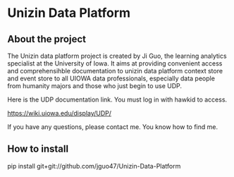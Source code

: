 # Unizin Data Platform

## About the project

The Unizin data platform project is created by Ji Guo, the learning analytics specialist at the University of Iowa. It aims at providing convenient access and comprehensihble documentation to unizin data platform context store and event store to all UIOWA data professionals, especially data people from humanity majors and those who just begin to use UDP.  

Here is the UDP documentation link. You must log in with hawkid to access. 

https://wiki.uiowa.edu/display/UDP/

If you have any questions, please contact me. You know how to find me. 


## How to install

pip install git+git://github.com/jguo47/Unizin-Data-Platform

